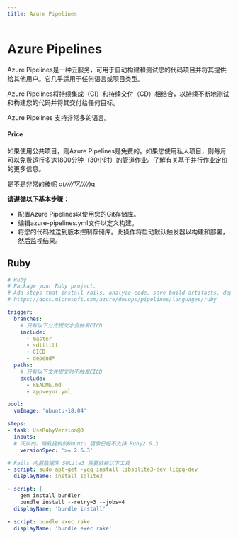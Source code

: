 ```yaml
---
title: Azure Pipelines
---
```

# Azure Pipelines

Azure Pipelines是一种云服务，可用于自动构建和测试您的代码项目并将其提供给其他用户。它几乎适用于任何语言或项目类型。

Azure Pipelines将持续集成（CI）和持续交付（CD）相结合，以持续不断地测试和构建您的代码并将其交付给任何目标。

Azure Pipelines 支持非常多的语言。

#### Price

如果使用公共项目，则Azure Pipelines是免费的。如果您使用私人项目，则每月可以免费运行多达1800分钟（30小时）的管道作业。了解有关基于并行作业定价的更多信息。

是不是非常的棒呢 o(*////▽////*)q

**请遵循以下基本步骤：**

- 配置Azure Pipelines以使用您的Git存储库。
- 编辑azure-pipelines.yml文件以定义构建。
- 将您的代码推送到版本控制存储库。此操作将启动默认触发器以构建和部署，然后监视结果。


## Ruby

```yaml
# Ruby
# Package your Ruby project.
# Add steps that install rails, analyze code, save build artifacts, deploy, and more:
# https://docs.microsoft.com/azure/devops/pipelines/languages/ruby

trigger:
  branches:
    # 只有以下分支提交才会触发CICD
    include:
      - master
      - sdtttttt
      - CICD
      - depend*
  paths:
    # 只有以下文件提交时不触发CICD
    exclude:
      - README.md
      - appveyor.yml

pool:
  vmImage: 'ubuntu-18.04'

steps:
- task: UseRubyVersion@0
  inputs:
  # 天杀的，微软提供的Ubuntu 镜像已经不支持 Ruby2.6.3
    versionSpec: '>= 2.6.3'

# Rails 内置数据库 SQLite3 需要依赖以下工具
- script: sudo apt-get -yqq install libsqlite3-dev libpq-dev
  displayName: install sqlite3

- script: |
    gem install bundler
    bundle install --retry=3 --jobs=4
  displayName: 'bundle install'

- script: bundle exec rake
  displayName: 'bundle exec rake'
```
